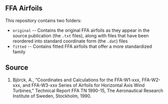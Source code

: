 FFA Airfoils
------------

This repository contains two folders:

- `original` -- Contains the original FFA airfoils as they appear in the source publication (the `.txt` files), along with files that have been reordered into standard coordinate form (the `.dat`) files
- `fitted` -- Contains fitted FFA airfoils that offer a more standardized family



Source
------

1. Björck, A., “Coordinates and Calculations for the FFA-W1-xxx, FFA-W2-xxx, and FFA-W3-xxx Series of Airfoils for Horizontal Axis Wind Turbines,” Technical Report FFA TN 1990-15, The Aeronautical Research Institute of Sweden, Stockholm, 1990.